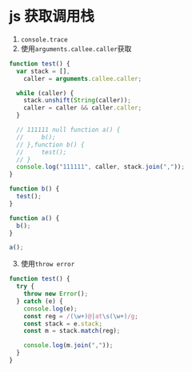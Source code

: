 # js 获取调用栈

1. `console.trace`
2. 使用`arguments.callee.caller`获取

```js
function test() {
  var stack = [],
    caller = arguments.callee.caller;

  while (caller) {
    stack.unshift(String(caller));
    caller = caller && caller.caller;
  }

  // 111111 null function a() {
  //     b();
  // },function b() {
  //     test();
  // }
  console.log("111111", caller, stack.join(","));
}

function b() {
  test();
}

function a() {
  b();
}

a();
```

3. 使用`throw error`

```js
function test() {
  try {
    throw new Error();
  } catch (e) {
    console.log(e);
    const reg = /(\w+)@|at\s(\w+)/g;
    const stack = e.stack;
    const m = stack.match(reg);

    console.log(m.join(","));
  }
}
```
